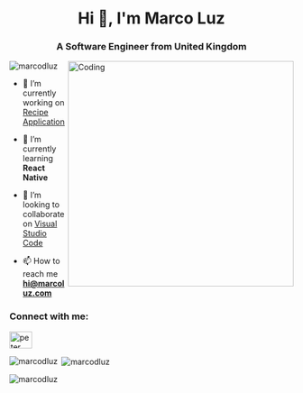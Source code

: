 <h1 align="center">Hi 👋, I'm Marco Luz</h1>
<h3 align="center">A Software Engineer from United Kingdom</h3>
<img align="right" alt="Coding" width="400" src="https://miro.medium.com/max/680/0*7Q3yvSIv_t0ioJ-Z.gif"/>

<p align="left"> <img src="https://komarev.com/ghpvc/?username=marcodluz&label=Profile%20views&color=0e75b6&style=flat" alt="marcodluz" /> </p>

- 🔭 I’m currently working on [Recipe Application](https://github.com/marcodluz/RecipeApp)

- 🌱 I’m currently learning **React Native**

- 👯 I’m looking to collaborate on [Visual Studio Code](https://github.com/microsoft/vscode)

- 📫 How to reach me **hi@marcoluz.com**


<h3 align="left">Connect with me:</h3>
<p align="left">

<a href="https://linkedin.com/in/marcodluz" target="blank"><img align="center" src="https://raw.githubusercontent.com/rahuldkjain/github-profile-readme-generator/master/src/images/icons/Social/linked-in-alt.svg" alt="peter kimanzi" height="30" width="40" /></a>
</p>

<p><img align="left" src="https://github-readme-stats.vercel.app/api/top-langs?username=marcodluz&show_icons=true&locale=en&layout=compact" alt="marcodluz" /></p>

<p>&nbsp;<img align="center" src="https://github-readme-stats.vercel.app/api?username=marcodluz&show_icons=true&locale=en" alt="marcodluz" /></p>

<p><img align="center" src="https://github-readme-streak-stats.herokuapp.com/?user=marcodluz&" alt="marcodluz" /></p>
